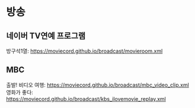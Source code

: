 # 방송

## 네이버 TV연예 프로그램
방구석1열: https://moviecord.github.io/broadcast/movieroom.xml

## MBC
출발! 비디오 여행: https://moviecord.github.io/broadcast/mbc_video_clip.xml
영화가 좋다: https://moviecord.github.io/broadcast/kbs_ilovemovie_replay.xml
